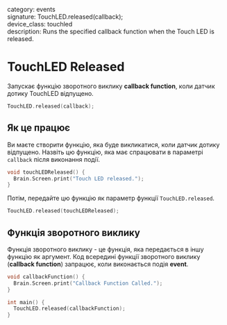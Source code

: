 category: events  
signature: TouchLED.released(callback);  
device_class: touchled  
description: Runs the specified callback function when the Touch LED is released.  

# TouchLED Released

Запускає функцію зворотного виклику **callback function**, коли датчик дотику TouchLED відпущено.

```cpp
TouchLED.released(callback);
```

## Як це працює

Ви маєте створити функцію, яка буде викликатися, коли датчик дотику відпущено. Назвіть цю функцію, яка має спрацювати в параметрі `callback` після виконання події.

```cpp
void touchLEDReleased() {
  Brain.Screen.print("Touch LED released.");
}
```
Потім, передайте цю функцію як параметр функції `TouchLED.released`.

```cpp
TouchLED.released(touchLEDReleased);
```

## Функція зворотного виклику

Функція зворотного виклику - це функція, яка передається в іншу функцію як аргумент. Код всередині функції зворотного виклику (**callback function**) запрацює, коли виконається подія **event**.

```cpp
void callbackFunction() {
  Brain.Screen.print("Callback Function Called.");
}

int main() {
  TouchLED.released(callbackFunction);
}
```

<advanced>
</advanced>